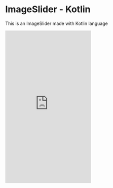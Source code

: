 # ImageSlider - Kotlin

This is an ImageSlider made with Kotlin language

<iframe src="https://giphy.com/embed/3d4NRCIkh3h0QyXKE9" width="270" height="480" frameBorder="0" class="giphy-embed" allowFullScreen></iframe><p></p>
